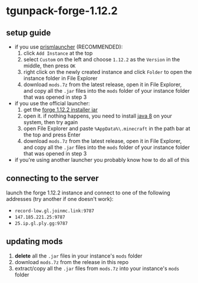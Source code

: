 # tgunpack-forge-1.12.2

## setup guide
- if you use [prismlauncher](https://prismlauncher.org) (RECOMMENDED):
	1. click `Add Instance` at the top
	2. select `Custom` on the left and choose `1.12.2` as the `Version` in the middle, then press `OK`
	3. right click on the newly created instance and click `Folder` to open the instance folder in File Explorer
	4. download `mods.7z` from the latest release, open it in File Explorer, and copy all the `.jar` files into the `mods` folder of your instance folder that was opened in step 3
- if you use the official launcher:
	1. get the [forge 1.12.2 installer jar](https://maven.minecraftforge.net/net/minecraftforge/forge/1.12.2-14.23.5.2860/forge-1.12.2-14.23.5.2860-installer.jar)
	2. open it. if nothing happens, you need to install [java 8](https://www.java.com/download) on your system, then try again
	3. open File Explorer and paste `%AppData%\.minecraft` in the path bar at the top and press Enter
	4. download `mods.7z` from the latest release, open it in File Explorer, and copy all the `.jar` files into the `mods` folder of your instance folder that was opened in step 3
- if you're using another launcher you probably know how to do all of this

## connecting to the server
launch the forge 1.12.2 instance and connect to one of the following addresses (try another if one doesn't work):
- `record-low.gl.joinmc.link:9787`
- `147.185.221.25:9787`
- `25.ip.gl.ply.gg:9787`

## updating mods
1. **delete** all the `.jar` files in your instance's `mods` folder
2. download `mods.7z` from the release in this repo
3. extract/copy all the `.jar` files from `mods.7z` into your instance's `mods` folder
